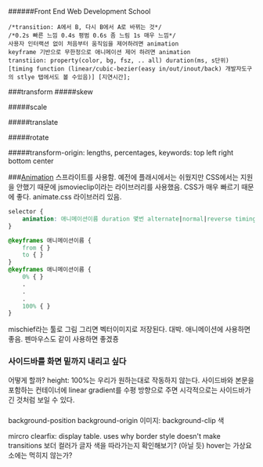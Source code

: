 ######Front End Web Development School


	/*transition: A에서 B, 다시 B에서 A로 바뀌는 것*/
	/*0.2s 빠른 느낌 0.4s 평범 0.6s 좀 느림 1s 매우 느낌*/
	사용자 인터랙션 없이 처음부터 움직임을 제어하려면 animation
	keyframe 기반으로 무한정으로 애니메이션 제어 하려면 animation
	transtiion: property(color, bg, fsz, .. all) duration(ms, s단위) [timing function (linear/cubic-bezier(easy in/out/inout/back) 개발자도구의 stlye 탭에서도 볼 수있음)] [지연시간];

###transform
#####skew

#####scale

#####translate

#####rotate

#####transform-origin: lengths, percentages, keywords: top left right bottom center


###[Animation](https://developer.mozilla.org/ko/docs/Web/CSS/CSS_Animations/Using_CSS_animations)
스프라이트를 사용함. 예전에 플래시에서는 쉬웠지만 CSS에서는 지원을 안했기 때문에 jsmovieclip이라는 라이브러리를 사용했음. CSS가 매우 빠르기 때문에 좋다. animate.css 라이브러리 있음.
```css
selector {
	animation: 애니메이션이름 duration 몇번 alternate|normal|reverse timing-function;
}

@keyframes 애니메이션이름 {
	from { }
	to { }
}
@keyframes 애니메이션이름 {
	0% { }
	.
	.
	.
	100% { }
}

```
mischief라는 툴로 그림 그리면 벡터이미지로 저장된다. 대박. 애니메이션에 사용하면 좋음.
펜마우스도 같이 사용하면 좋겠죵

### 사이드바를 화면 밑까지 내리고 싶다
어떻게 할까? height: 100%는 우리가 원하는대로 작동하지 않는다. 
사이드바와 본문을 포함하는 컨테이너에 linear gradient를 수평 방향으로 주면 시각적으로는 사이드바가 긴 것처럼 보일 수 있다.


###
background-position
background-origin 이미지: 
background-clip 색


mircro clearfix: display table. uses 
why border style doesn't make transitions
보더 컬러가 글자 색을 따라가는지 확인해보기? (아닐 듯)
hover는 가상요소에는 먹히지 않는가?
